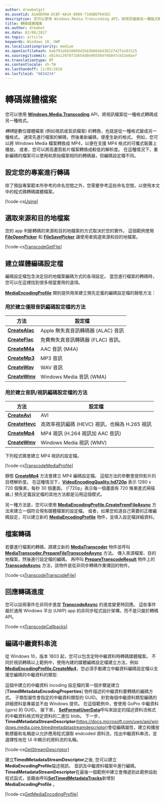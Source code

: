 ```yaml
---
author: drewbatgit
ms.assetid: A1A0D99A-DCBF-4A14-80B9-7106BEF045EC
description: 您可以使用 Windows.Media.Transcoding API，將視訊檔案從一種格式轉碼成另一種格式。
title: 轉碼媒體檔案
ms.author: drewbat
ms.date: 02/08/2017
ms.topic: article
keywords: Windows 10, UWP
ms.localizationpriority: medium
ms.openlocfilehash: babf91e681004942bb3b66eb43622742fa183125
ms.sourcegitcommit: e814a13978f33654d8e995584f4b047cb53e0aef
ms.translationtype: MT
ms.contentlocale: zh-TW
ms.lasthandoff: 11/05/2018
ms.locfileid: "6034234"
---
```

# <a name="transcode-media-files"></a>轉碼媒體檔案



您可以使用 [**Windows.Media.Transcoding**](https://msdn.microsoft.com/library/windows/apps/br207105) API，將視訊檔案從一種格式轉碼成另一種格式。

*轉碼*是數位媒體檔案 (例如視訊或音訊檔案) 的轉換，也就是從一種格式變成另一種格式。 通常先進行檔案的解碼，然後重新編碼，便產生新的格式。 例如，您可以將 Windows Media 檔案轉換成 MP4，以便在支援 MP4 格式的可攜式裝置上播放。 或者，您可以將高畫質影片檔案轉換成較低的解析度。 在這種情況下，重新編碼的檔案可以使用和原始檔案相同的轉碼器，但編碼設定檔不同。

## <a name="set-up-your-project-for-transcoding"></a>設定您的專案進行轉碼

除了預設專案範本所參考的命名空間之外，您需要參考這些命名空間，以使用本文中的程式碼轉碼媒體檔案。

[!code-cs[Using](./code/TranscodeWin10/cs/MainPage.xaml.cs#SnippetUsing)]

## <a name="select-source-and-destination-files"></a>選取來源和目的地檔案

您的 app 判斷轉碼的來源和目的地檔案的方式取決於您的實作。 這個範例使用 [**FileOpenPicker**](https://msdn.microsoft.com/library/windows/apps/br207847) 和 [**FileSavePicker**](https://msdn.microsoft.com/library/windows/apps/br207871) 讓使用者挑選來源和目的地檔案。

[!code-cs[TranscodeGetFile](./code/TranscodeWin10/cs/MainPage.xaml.cs#SnippetTranscodeGetFile)]

## <a name="create-a-media-encoding-profile"></a>建立媒體編碼設定檔

編碼設定檔包含決定目的地檔案編碼方式的各項設定。 當您進行檔案的轉碼時，您可以在這裡找到很多相當實用的選項。

[**MediaEncodingProfile**](https://msdn.microsoft.com/library/windows/apps/hh701026) 類別提供用來建立預先定義的編碼設定檔的靜態方法：

### <a name="methods-for-creating-audio-only-encoding-profiles"></a>用於建立僅限音訊編碼設定檔的方法

方法  |設定檔  |
---------|---------|
[**CreateAlac**](https://docs.microsoft.com/uwp/api/windows.media.mediaproperties.mediaencodingprofile.createalac)     |Apple 無失真音訊轉碼器 (ALAC) 音訊         |
[**CreateFlac**](https://docs.microsoft.com/uwp/api/windows.media.mediaproperties.mediaencodingprofile.createflac)     |免費無失真音訊轉碼器 (FLAC) 音訊。         |
[**CreateM4a**](https://docs.microsoft.com/uwp/api/windows.media.mediaproperties.mediaencodingprofile.createm4a)     |AAC 音訊 (M4A)         |
[**CreateMp3**](https://docs.microsoft.com/uwp/api/windows.media.mediaproperties.mediaencodingprofile.createmp3)     |MP3 音訊         |
[**CreateWav**](https://docs.microsoft.com/uwp/api/windows.media.mediaproperties.mediaencodingprofile.createwav)     |WAV 音訊         |
[**CreateWmv**](https://docs.microsoft.com/uwp/api/windows.media.mediaproperties.mediaencodingprofile.createwmv)     |Windows Media 音訊 (WMA)         |

### <a name="methods-for-creating-audio--video-encoding-profiles"></a>用於建立音訊/視訊編碼設定檔的方法

方法  |設定檔  |
---------|---------|
[**CreateAvi**](https://docs.microsoft.com/uwp/api/windows.media.mediaproperties.mediaencodingprofile.createavi) |AVI |
[**CreateHevc**](https://docs.microsoft.com/uwp/api/windows.media.mediaproperties.mediaencodingprofile.createhevc) |高效率視訊編碼 (HEVC) 視訊，也稱為 H.265 視訊 |
[**CreateMp4**](https://docs.microsoft.com/uwp/api/windows.media.mediaproperties.mediaencodingprofile.createmp4) |MP4 視訊 (H.264 視訊加 AAC 音訊) |
[**CreateWmv**](https://docs.microsoft.com/uwp/api/windows.media.mediaproperties.mediaencodingprofile.createwmv) |Windows Media 視訊 (WMV) |


下列程式碼會建立 MP4 視訊的設定檔。

[!code-cs[TranscodeMediaProfile](./code/TranscodeWin10/cs/MainPage.xaml.cs#SnippetTranscodeMediaProfile)]

靜態 [**CreateMp4**](https://docs.microsoft.com/uwp/api/windows.media.mediaproperties.mediaencodingprofile.createmp4) 方法會建立 MP4 編碼設定檔。 這個方法的參數會提供影片的目標解析度。 在這種情況下，[**VideoEncodingQuality.hd720p**](https://msdn.microsoft.com/library/windows/apps/hh701290) 表示 1280 x 720 個像素，每秒 30 個畫面。 (「720p」表示每一個畫面有 720 條漸進式掃描線。) 預先定義設定檔的其他方法都是沿用這個模式。

另一種方法是，您可以使用 [**MediaEncodingProfile.CreateFromFileAsync**](https://msdn.microsoft.com/library/windows/apps/hh701047) 方法來建立一個符合現有媒體檔案的設定檔。 或者，如果您知道自己需要的正確編碼設定，可以建立新的 [**MediaEncodingProfile**](https://msdn.microsoft.com/library/windows/apps/hh701026) 物件，並填入設定檔詳細資料。

## <a name="transcode-the-file"></a>檔案轉碼

若要進行檔案的轉碼，請建立新的 [**MediaTranscoder**](https://msdn.microsoft.com/library/windows/apps/br207080) 物件並呼叫 [**MediaTranscoder.PrepareFileTranscodeAsync**](https://msdn.microsoft.com/library/windows/apps/hh700936) 方法。 傳入來源檔案、目的地檔案，然後進行設定檔的編碼。 再呼叫 [**PrepareTranscodeResult**](https://msdn.microsoft.com/library/windows/apps/hh700941) 物件上的 [**TranscodeAsync**](https://msdn.microsoft.com/library/windows/apps/hh700946) 方法，該物件是從非同步轉碼作業傳回的物件。

[!code-cs[TranscodeTranscodeFile](./code/TranscodeWin10/cs/MainPage.xaml.cs#SnippetTranscodeTranscodeFile)]

## <a name="respond-to-transcoding-progress"></a>回應轉碼進度

您可以註冊事件在非同步進度 [**TranscodeAsync**](https://msdn.microsoft.com/library/windows/apps/hh700946) 的進度變更時回應。 這些事件屬於通用 Windows 平台 (UWP) app 的非同步程式設計架構，而不是只屬於轉碼 API。

[!code-cs[TranscodeCallbacks](./code/TranscodeWin10/cs/MainPage.xaml.cs#SnippetTranscodeCallbacks)]


## <a name="encode-a-metadata-stream"></a>編碼中繼資料串流
從 Windows 10，版本 1803 起，您可以包含定時中繼資料時轉碼媒體檔案。 不同於視訊轉碼以上範例中，使用內建的媒體編碼設定檔建立方法，例如[**MediaEncodingProfile.CreateMp4**](https://docs.microsoft.com/uwp/api/windows.media.mediaproperties.mediaencodingprofile.createmp4)，您必須手動建立中繼資料編碼設定檔以支援您編碼的中繼資料的類型.

這個中建立的中繼資料 incoding 設定檔的第一個步驟是建立 [**TimedMetadataEncodingProperties**] 物件描述的中繼資料要轉碼的編碼方式。 子類型屬性會指定的中繼資料類型的 GUID。 針對每個中繼資料類型編碼的詳細資料是專屬並不由 Windows 提供。 在這個範例中，會使用 GoPro 中繼資料 (gprs) 的 GUID。 接下來， [**SetFormatUserData**](https://docs.microsoft.com/uwp/api/windows.media.mediaproperties.timedmetadataencodingproperties.setformatuserdata)呼叫來設定的描述資料流格式的中繼資料格式特定資料的二進位 blob。 下一步， **TimedMetadataStreamDescriptor**(https://docs.microsoft.com/uwp/api/windows.media.core.timedmetadatastreamdescriptor)會從編碼屬性，建立和播放軌標籤和名稱是以允許應用程式讀取 endcoded 資料流，找出中繼資料串流，並選擇性地在 UI 中顯示的資料流的名稱。 
 
[!code-cs[GetStreamDescriptor](./code/TranscodeWin10/cs/MainPage.xaml.cs#SnippetGetStreamDescriptor)]

建立**TimedMetadataStreamDescriptor**之後, 您可以建立**MediaEncodingProfile**描述視訊、 音訊及中繼資料檔案中進行編碼。 **TimedMetadataStreamDescriptor**在最後一個範例中建立會傳遞到此範例協助程式函式，並藉由呼叫[**SetTimedMetadataTracks**](https://docs.microsoft.com/en-us/uwp/api/windows.media.mediaproperties.mediaencodingprofile.settimedmetadatatracks)新增到**MediaEncodingProfile** 。

[!code-cs[GetMediaEncodingProfile](./code/TranscodeWin10/cs/MainPage.xaml.cs#SnippetGetMediaEncodingProfile)]
 

 




